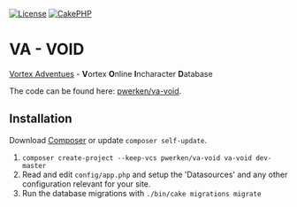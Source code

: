 [![License](https://img.shields.io/:license-ISC-blue.svg)](https://tldrlegal.com/license/-isc-license)
[![CakePHP](https://img.shields.io/badge/powered%20by-CakePHP-red.svg)](http://cakephp.org)
# VA - VOID

[Vortex Adventues](http://www.the-vortex.nl) - **V**ortex **O**nline **I**ncharacter **D**atabase

The code can be found here: [pwerken/va-void](https://github.com/pwerken/va-void).

## Installation

Download [Composer](http://getcomposer.org/doc/00-intro.md) or update `composer self-update`.

1. `composer create-project --keep-vcs pwerken/va-void va-void dev-master`
2. Read and edit `config/app.php` and setup the 'Datasources' and any other configuration relevant for your site.
3. Run the database migrations with `./bin/cake migrations migrate`
